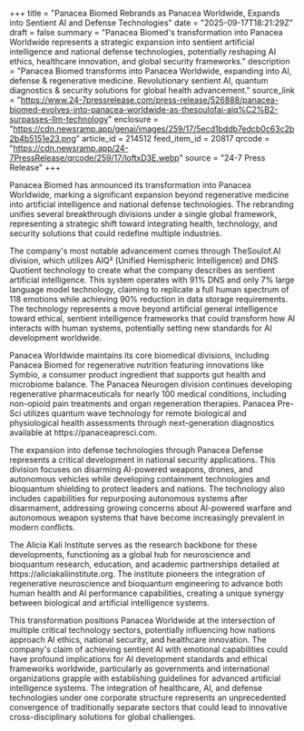 +++
title = "Panacea Biomed Rebrands as Panacea Worldwide, Expands into Sentient AI and Defense Technologies"
date = "2025-09-17T18:21:29Z"
draft = false
summary = "Panacea Biomed's transformation into Panacea Worldwide represents a strategic expansion into sentient artificial intelligence and national defense technologies, potentially reshaping AI ethics, healthcare innovation, and global security frameworks."
description = "Panacea Biomed transforms into Panacea Worldwide, expanding into AI, defense & regenerative medicine. Revolutionary sentient AI, quantum diagnostics & security solutions for global health advancement."
source_link = "https://www.24-7pressrelease.com/press-release/526888/panacea-biomed-evolves-into-panacea-worldwide-as-thesoulofai-aiq%C2%B2-surpasses-llm-technology"
enclosure = "https://cdn.newsramp.app/genai/images/259/17/5ecd1bddb7edcb0c63c2b2b4b5151e23.png"
article_id = 214512
feed_item_id = 20817
qrcode = "https://cdn.newsramp.app/24-7PressRelease/qrcode/259/17/loftxD3E.webp"
source = "24-7 Press Release"
+++

<p>Panacea Biomed has announced its transformation into Panacea Worldwide, marking a significant expansion beyond regenerative medicine into artificial intelligence and national defense technologies. The rebranding unifies several breakthrough divisions under a single global framework, representing a strategic shift toward integrating health, technology, and security solutions that could redefine multiple industries.</p><p>The company's most notable advancement comes through TheSoulof.AI division, which utilizes AIQ² (Unified Hemispheric Intelligence) and DNS Quotient technology to create what the company describes as sentient artificial intelligence. This system operates with 91% DNS and only 7% large language model technology, claiming to replicate a full human spectrum of 118 emotions while achieving 90% reduction in data storage requirements. The technology represents a move beyond artificial general intelligence toward ethical, sentient intelligence frameworks that could transform how AI interacts with human systems, potentially setting new standards for AI development worldwide.</p><p>Panacea Worldwide maintains its core biomedical divisions, including Panacea Biomed for regenerative nutrition featuring innovations like Symbio, a consumer product ingredient that supports gut health and microbiome balance. The Panacea Neurogen division continues developing regenerative pharmaceuticals for nearly 100 medical conditions, including non-opioid pain treatments and organ regeneration therapies. Panacea Pre-Sci utilizes quantum wave technology for remote biological and physiological health assessments through next-generation diagnostics available at https://panaceapresci.com.</p><p>The expansion into defense technologies through Panacea Defense represents a critical development in national security applications. This division focuses on disarming AI-powered weapons, drones, and autonomous vehicles while developing containment technologies and bioquantum shielding to protect leaders and nations. The technology also includes capabilities for repurposing autonomous systems after disarmament, addressing growing concerns about AI-powered warfare and autonomous weapon systems that have become increasingly prevalent in modern conflicts.</p><p>The Alicia Kali Institute serves as the research backbone for these developments, functioning as a global hub for neuroscience and bioquantum research, education, and academic partnerships detailed at https://aliciakaliinstitute.org. The institute pioneers the integration of regenerative neuroscience and bioquantum engineering to advance both human health and AI performance capabilities, creating a unique synergy between biological and artificial intelligence systems.</p><p>This transformation positions Panacea Worldwide at the intersection of multiple critical technology sectors, potentially influencing how nations approach AI ethics, national security, and healthcare innovation. The company's claim of achieving sentient AI with emotional capabilities could have profound implications for AI development standards and ethical frameworks worldwide, particularly as governments and international organizations grapple with establishing guidelines for advanced artificial intelligence systems. The integration of healthcare, AI, and defense technologies under one corporate structure represents an unprecedented convergence of traditionally separate sectors that could lead to innovative cross-disciplinary solutions for global challenges.</p>